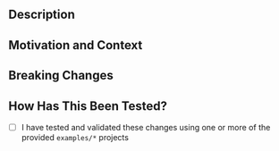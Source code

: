 ## Description
<!--- Describe your changes in detail -->

## Motivation and Context
<!--- Why is this change required? What problem does it solve? -->
<!--- If it fixes an open issue, please link to the issue here. -->

## Breaking Changes
<!-- Does this break backwards compatibility with the current major version? -->
<!-- If so, please provide an explanation why it is necessary. -->

## How Has This Been Tested?
- [ ] I have tested and validated these changes using one or more of the provided `examples/*` projects
<!--- Please describe in detail how you tested your changes. -->
<!--- Include details of your testing environment, and the tests you ran to -->
<!--- see how your change affects other areas of the code, etc. -->
